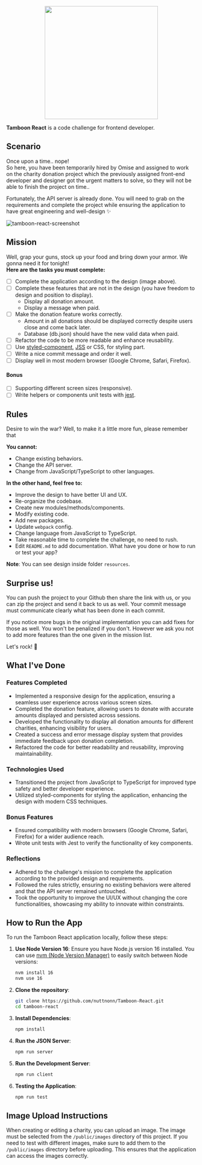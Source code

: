 <p align="center">
  <a href='https://www.omise.co'>
    <img src="https://cdn.omise.co/assets/omise-logo/omise-wordmark.png" width="300" />
  </a>
</p>

**Tamboon React** is a code challenge for frontend developer.

## Scenario

Once upon a time.. nope!  
So here, you have been temporarily hired by Omise and assigned to work on the charity donation project which the previously assigned front-end developer and designer got the urgent matters to solve, so they will not be able to finish the project on time..

Fortunately, the API server is already done. You will need to grab on the requirements and complete the project while ensuring the application to have great engineering and well-design ✨

![tamboon-react-screenshot](https://github.com/opn-ooo/challenges/blob/master/challenge-react/resources/tamboon-react-screenshot.jpg)

## Mission

Well, grap your guns, stock up your food and bring down your armor. We gonna need it for tonight!  
**Here are the tasks you must complete:**

- [ ] Complete the application according to the design (image above).
- [ ] Complete these features that are not in the design (you have freedom to design and position to display).
  - Display all donation amount.
  - Display a message when paid.
- [ ] Make the donation feature works correctly.
  - Amount in all donations should be displayed correctly despite users close and come back later.
  - Database (db.json) should have the new valid data when paid.
- [ ] Refactor the code to be more readable and enhance reusability.
- [ ] Use [styled-component](https://www.styled-components.com/), [JSS](https://cssinjs.org/) or CSS, for styling part.
- [ ] Write a nice commit message and order it well.
- [ ] Display well in most modern browser (Google Chrome, Safari, Firefox).

#### Bonus

- [ ] Supporting different screen sizes (responsive).
- [ ] Write helpers or components unit tests with [jest](https://facebook.github.io/jest/).

## Rules

Desire to win the war? Well, to make it a little more fun, please remember that

**You cannot:**

- Change existing behaviors.
- Change the API server.
- Change from JavaScript/TypeScript to other languages.

**In the other hand, feel free to:**

- Improve the design to have better UI and UX.
- Re-organize the codebase.
- Create new modules/methods/components.
- Modify existing code.
- Add new packages.
- Update `webpack` config.
- Change language from JavaScript to TypeScript.
- Take reasonable time to complete the challenge, no need to rush.
- Edit `README.md` to add documentation. What have you done or how to run or test your app?

**Note**: You can see design inside folder `resources`.

## Surprise us!

You can push the project to your Github then share the link with us, or you can zip the project and send it back to us as well. Your commit message must communicate clearly what has been done in each commit.

If you notice more bugs in the original implementation you can add fixes for those as well. You won't be penalized if you don't. However we ask you not to add more features than the one given in the mission list.

Let's rock! :metal:

## What I've Done

### Features Completed
- Implemented a responsive design for the application, ensuring a seamless user experience across various screen sizes.
- Completed the donation feature, allowing users to donate with accurate amounts displayed and persisted across sessions.
- Developed the functionality to display all donation amounts for different charities, enhancing visibility for users.
- Created a success and error message display system that provides immediate feedback upon donation completion.
- Refactored the code for better readability and reusability, improving maintainability.

### Technologies Used
- Transitioned the project from JavaScript to TypeScript for improved type safety and better developer experience.
- Utilized styled-components for styling the application, enhancing the design with modern CSS techniques.

### Bonus Features
- Ensured compatibility with modern browsers (Google Chrome, Safari, Firefox) for a wider audience reach.
- Wrote unit tests with Jest to verify the functionality of key components.

### Reflections
- Adhered to the challenge's mission to complete the application according to the provided design and requirements.
- Followed the rules strictly, ensuring no existing behaviors were altered and that the API server remained untouched.
- Took the opportunity to improve the UI/UX without changing the core functionalities, showcasing my ability to innovate within constraints.

## How to Run the App

To run the Tamboon React application locally, follow these steps:

1. **Use Node Version 16**:
   Ensure you have Node.js version 16 installed. You can use [nvm (Node Version Manager)](https://github.com/nvm-sh/nvm) to easily switch between Node versions:
   ```bash
   nvm install 16
   nvm use 16

2. **Clone the repository**:
   ```bash
   git clone https://github.com/nuttnonn/Tamboon-React.git
   cd tamboon-react

3. **Install Dependencies**:
   ```bash
   npm install

4. **Run the JSON Server**:
   ```bash
   npm run server

5. **Run the Development Server**:
   ```bash
   npm run client

6. **Testing the Application**:
   ```bash
   npm run test
   

## Image Upload Instructions

When creating or editing a charity, you can upload an image. The image must be selected from the `/public/images` directory of this project.
If you need to test with different images, make sure to add them to the `/public/images` directory before uploading. This ensures that the application can access the images correctly.